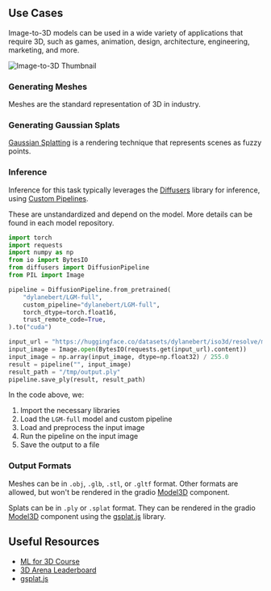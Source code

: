 ## Use Cases

Image-to-3D models can be used in a wide variety of applications that require 3D, such as games, animation, design, architecture, engineering, marketing, and more.

![Image-to-3D Thumbnail](https://huggingface.co/datasets/huggingfacejs/tasks/resolve/main/image-to-3d/image-to-3d-thumbnail.png)

### Generating Meshes

Meshes are the standard representation of 3D in industry.

### Generating Gaussian Splats

[Gaussian Splatting](https://huggingface.co/blog/gaussian-splatting) is a rendering technique that represents scenes as fuzzy points.

### Inference

Inference for this task typically leverages the [Diffusers](https://huggingface.co/docs/diffusers/index) library for inference, using [Custom Pipelines](https://huggingface.co/docs/diffusers/v0.6.0/en/using-diffusers/custom_pipelines).

These are unstandardized and depend on the model. More details can be found in each model repository.

```python
import torch
import requests
import numpy as np
from io import BytesIO
from diffusers import DiffusionPipeline
from PIL import Image

pipeline = DiffusionPipeline.from_pretrained(
    "dylanebert/LGM-full",
    custom_pipeline="dylanebert/LGM-full",
    torch_dtype=torch.float16,
    trust_remote_code=True,
).to("cuda")

input_url = "https://huggingface.co/datasets/dylanebert/iso3d/resolve/main/jpg@512/a_cat_statue.jpg"
input_image = Image.open(BytesIO(requests.get(input_url).content))
input_image = np.array(input_image, dtype=np.float32) / 255.0
result = pipeline("", input_image)
result_path = "/tmp/output.ply"
pipeline.save_ply(result, result_path)
```

In the code above, we:

1. Import the necessary libraries
2. Load the `LGM-full` model and custom pipeline
3. Load and preprocess the input image
4. Run the pipeline on the input image
5. Save the output to a file

### Output Formats

Meshes can be in `.obj`, `.glb`, `.stl`, or `.gltf` format. Other formats are allowed, but won't be rendered in the gradio [Model3D](https://www.gradio.app/docs/gradio/model3d) component.

Splats can be in `.ply` or `.splat` format. They can be rendered in the gradio [Model3D](https://www.gradio.app/docs/gradio/model3d) component using the [gsplat.js](https://github.com/huggingface/gsplat.js) library.

## Useful Resources

- [ML for 3D Course](https://huggingface.co/learn/ml-for-3d-course)
- [3D Arena Leaderboard](https://huggingface.co/spaces/dylanebert/3d-arena)
- [gsplat.js](https://github.com/huggingface/gsplat.js)
